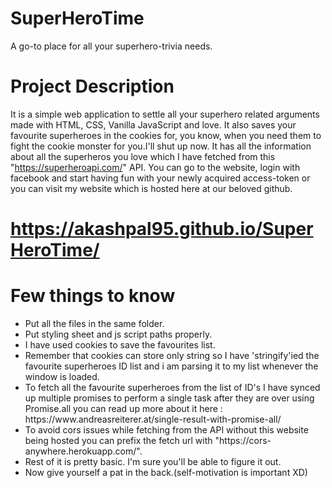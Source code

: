 # SuperHeroTime
A go-to place for all your superhero-trivia needs.
# Project Description
It is a simple web application to settle all your superhero related arguments made with HTML, CSS, Vanilla JavaScript and love. It also saves your favourite superheroes in the cookies for, you know, when you need them to fight the cookie monster for you.I'll shut up now.
It has all the information about all the superheros you love which I have fetched from this "https://superheroapi.com/" API.
You can go to the website, login with facebook and start having fun with your newly acquired access-token or you can visit my
website which is hosted here at our beloved github.
# https://akashpal95.github.io/SuperHeroTime/
# Few things to know
<ul>
<li>Put all the files in the same folder.
<li>Put styling sheet and js script paths properly.
<li>I have used cookies to save the favourites list.
<li>Remember that cookies can store only string so I have 'stringify'ied the favourite superheroes ID list and i am parsing
  it to my list whenever the window is loaded.
<li>To fetch all the favourite superheroes from the list of ID's I have synced up multiple promises to perform a single task
  after they are over using Promise.all you can read up more about it here : https://www.andreasreiterer.at/single-result-with-promise-all/
 <li>To avoid cors issues while fetching from the API without this website being hosted you can prefix the fetch url with "https://cors-anywhere.herokuapp.com/".
<li> Rest of it is pretty basic. I'm sure you'll be able to figure it out.
<li>Now give yourself a pat in the back.(self-motivation is important XD)
</ul>
